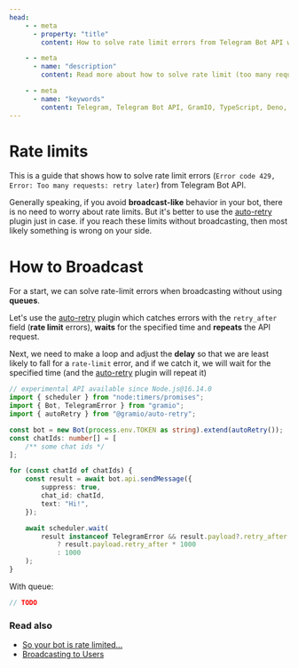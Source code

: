 ```yaml
---
head:
    - - meta
      - property: "title"
        content: How to solve rate limit errors from Telegram Bot API with GramIO

    - - meta
      - name: "description"
        content: Read more about how to solve rate limit (too many requests) errors from Telegram Bot API with GramIO. How to use auto-retry plugin or build a broadcast queue and more.

    - - meta
      - name: "keywords"
        content: Telegram, Telegram Bot API, GramIO, TypeScript, Deno, Bun, Node.JS, 429, rate-limit, error-code, retry later, retry_after, too many requests, limits, messages, how to solve, redis, bull, queue, 30 messages per second
---
```


# Rate limits

This is a guide that shows how to solve rate limit errors (`Error code 429, Error: Too many requests: retry later`) from Telegram Bot API.

Generally speaking, if you avoid **broadcast-like** behavior in your bot, there is no need to worry about rate limits. But it's better to use the [auto-retry](/plugins/official/auto-retry) plugin just in case. if you reach these limits without broadcasting, then most likely something is wrong on your side.

# How to Broadcast

For a start, we can solve rate-limit errors when broadcasting without using **queues**.

Let's use the [auto-retry](/plugins/official/auto-retry) plugin which catches errors with the `retry_after` field (**rate limit** errors), **waits** for the specified time and **repeats** the API request.

Next, we need to make a loop and adjust the **delay** so that we are least likely to fall for a `rate-limit` error, and if we catch it, we will wait for the specified time (and the [auto-retry](/plugins/official/auto-retry) plugin will repeat it)

```ts twoslash
// experimental API available since Node.js@16.14.0
import { scheduler } from "node:timers/promises";
import { Bot, TelegramError } from "gramio";
import { autoRetry } from "@gramio/auto-retry";

const bot = new Bot(process.env.TOKEN as string).extend(autoRetry());
const chatIds: number[] = [
    /** some chat ids */
];

for (const chatId of chatIds) {
    const result = await bot.api.sendMessage({
        suppress: true,
        chat_id: chatId,
        text: "Hi!",
    });

    await scheduler.wait(
        result instanceof TelegramError && result.payload?.retry_after
            ? result.payload.retry_after * 1000
            : 1000
    );
}
```

With queue:

```ts
// TODO
```

### Read also

-   [So your bot is rate limited...](https://telegra.ph/So-your-bot-is-rate-limited-01-26)
-   [Broadcasting to Users](https://core.telegram.org/bots/faq#broadcasting-to-users)
